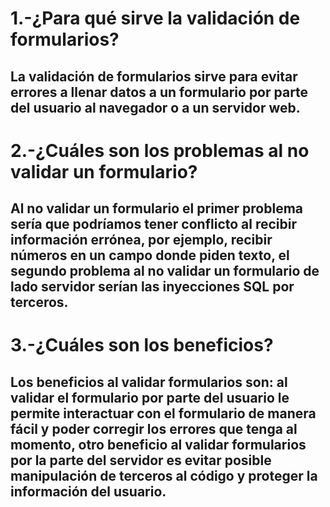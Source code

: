# 1.-¿Para qué sirve la validación de formularios?
## La validación de formularios sirve para evitar errores a llenar datos a un formulario por parte del usuario al navegador o a un servidor web.
# 2.-¿Cuáles son los problemas al no validar un formulario?
## Al no validar un formulario el primer problema sería que podríamos tener conflicto al recibir información errónea, por ejemplo, recibir números en un campo donde piden texto, el segundo problema al no validar un formulario de lado servidor serían las inyecciones SQL por terceros.
# 3.-¿Cuáles son los beneficios?
## Los beneficios al validar formularios son: al validar el formulario por parte del usuario le permite interactuar con el formulario de manera fácil y poder corregir los errores que tenga al momento, otro beneficio al validar formularios por la parte del servidor es evitar posible manipulación de terceros al código y proteger la información del usuario.
